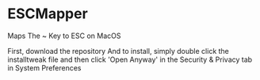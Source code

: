 # ESCMapper
Maps The ~ Key to ESC on MacOS

First, download the repository
And to install, simply double click the installtweak file and then click 'Open Anyway' in the Security & Privacy tab in System Preferences
